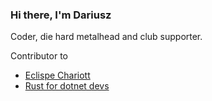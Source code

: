 ### Hi there, I'm Dariusz

Coder, die hard metalhead and club supporter.

Contributor to
* [Eclispe Chariott](https://github.com/eclipse/chariott)
* [Rust for dotnet devs](https://microsoft.github.io/rust-for-dotnet-devs/latest/)
